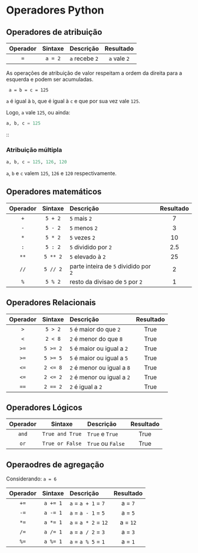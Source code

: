 # Operadores Python



## Operadores de atribuição

|Operador|Sintaxe |Descrição         |Resultado   |
|:-:     |:-:     |:-                |:-:         |
|`=`     |`a = 2` |`a` recebe `2`    |`a` vale `2`|

As operações de atribuição de valor respeitam a ordem da direita para a esquerda e podem ser acumuladas.

```
 a = b = c = 125
```

`a` é igual à `b`, que é igual à `c` e que por sua vez vale `125`.

Logo, `a` vale `125`, ou ainda:

```py 
a, b, c = 125 
```
::
### Atribuição múltipla

```py 
a, b, c = 125, 126, 120
```

`a`, `b` e `c` valem `125`, `126` e `120` respectivamente.

## Operadores matemáticos

|Operador|Sintaxe |Descrição                 |Resultado|
|:-:     |:-:     |:-                        |:-:      |
|`+`     |`5 + 2` |`5` mais `2`              |   7     |
|`-`     |`5 - 2` |`5` menos `2`             |   3     |
|`*`     |`5 * 2` |`5` vezes `2`             |   10    |
|`:`     |`5 : 2` |`5` dividido por `2`      |   2.5   |
|`**`    |`5 ** 2`|`5` elevado à `2`         |   25    |
|`//`    |`5 // 2`|parte inteira de `5` dividido por `2`|2|
|`%`     |`5 % 2` |resto da divisao de `5` por `2`|1|

## Operadores Relacionais

|Operador|Sintaxe |Descrição                 |Resultado|
|:-:     |:-:     |:-                        |:-:      |
|`>`     |`5 > 2` |`5` é maior do que `2`    |True     |
|`<`     |`2 < 8` |`2` é menor do que `8`    |True     |
|`>=`    |`5 >= 2`|`5` é maior ou igual a `2`|True     |
|`>=`    |`5 >= 5`|`5` é maior ou igual a `5`|True     |
|`<=`    |`2 <= 8`|`2` é menor ou igual a `8`|True     |
|`<=`    |`2 <= 2`|`2` é menor ou igual a `2`|True     |
|`==`    |`2 == 2`|`2` é igual a `2`         |True     |

## Operadores Lógicos

|Operador|Sintaxe |Descrição                 |Resultado|
|:-:     |:-:     |:-                        |:-:      |
|`and`   |`True and True` |`True` e `True`   |True     |
|`or`    |`True or False` |`True` ou `False` |True     |

## Operaodres de agregação

Considerando: `a = 6`

|Operador|Sintaxe |Descrição                 |Resultado|
|:-:     |:-:     |:-                        |:-:      |
|`+=`    |`a += 1`|`a` = `a + 1` = `7`       |a = `7`  |
|`-=`    |`a -= 1`|`a` = `a - 1` = `5`       |a = `5`  |
|`*=`    |`a *= 1`|`a` = `a * 2` = `12`      |a = `12` |
|`/=`    |`a /= 1`|`a` = `a / 2` = `3`       |a = `3`  |
|`%=`    |`a %= 1`|`a` = `a % 5` = `1`       |a = `1`  |